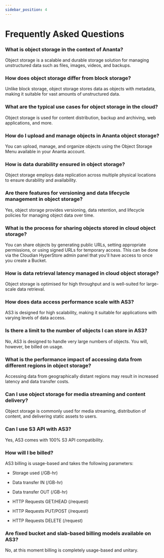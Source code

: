```yaml
---
sidebar_position: 4
---
```

# Frequently Asked Questions

### What is object storage in the context of Ananta?

Object storage is a scalable and durable storage solution for managing unstructured data such as files, images, videos, and backups.

### How does object storage differ from block storage?

Unlike block storage, object storage stores data as objects with metadata, making it suitable for vast amounts of unstructured data.

### What are the typical use cases for object storage in the cloud?

Object storage is used for content distribution, backup and archiving, web applications, and more.

### How do I upload and manage objects in Ananta object storage?

You can upload, manage, and organize objects using the Object Storage Menu available in your Ananta account.

### How is data durability ensured in object storage?

Object storage employs data replication across multiple physical locations to ensure durability and availability.

### Are there features for versioning and data lifecycle management in object storage?

Yes, object storage provides versioning, data retention, and lifecycle policies for managing object data over time.

### What is the process for sharing objects stored in cloud object storage?

You can share objects by generating public URLs, setting appropriate permissions, or using signed URLs for temporary access. This can be done via the Cloudian HyperStore admin panel that you'll have access to once you create a Bucket.

### How is data retrieval latency managed in cloud object storage?

Object storage is optimised for high throughput and is well-suited for large-scale data retrieval.

### How does data access performance scale with AS3?

AS3 is designed for high scalability, making it suitable for applications with varying levels of data access.

### Is there a limit to the number of objects I can store in AS3?

No, AS3 is designed to handle very large numbers of objects. You will, however, be billed on usage.

### What is the performance impact of accessing data from different regions in object storage? 

Accessing data from geographically distant regions may result in increased latency and data transfer costs.

### Can I use object storage for media streaming and content delivery?

Object storage is commonly used for media streaming, distribution of content, and delivering static assets to users.

### Can I use S3 API with AS3?

Yes, AS3 comes with 100% S3 API compatibility.

### How will I be billed?

AS3 billing is usage-based and takes the following parameters:

- Storage used (/GB-hr)

- Data transfer IN (/GB-hr)

- Data transfer OUT (/GB-hr)

- HTTP Requests GET/HEAD (/request)

- HTTP Requests PUT/POST (/request)

- HTTP Requests DELETE (/request)

### Are fixed bucket and slab-based billing models available on AS3?

No, at this moment billing is completely usage-based and unitary.

